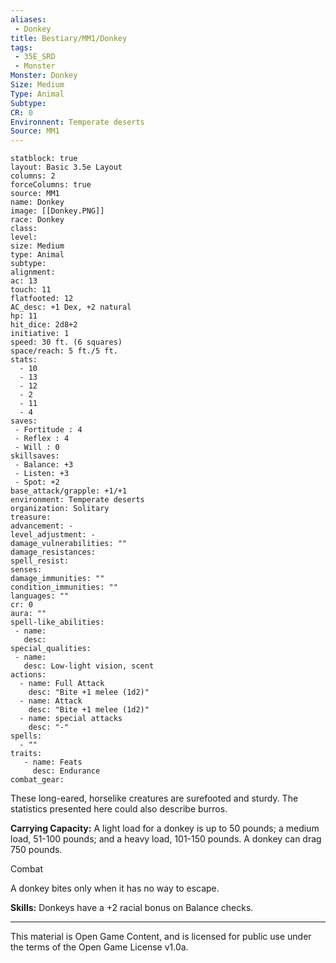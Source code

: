 ```yaml
---
aliases:
 - Donkey
title: Bestiary/MM1/Donkey
tags: 
 - 35E_SRD
 - Monster
Monster: Donkey
Size: Medium
Type: Animal
Subtype: 
CR: 0
Environnent: Temperate deserts
Source: MM1
---
```


```statblock
statblock: true
layout: Basic 3.5e Layout
columns: 2
forceColumns: true
source: MM1 
name: Donkey
image: [[Donkey.PNG]]
race: Donkey
class: 
level: 
size: Medium
type: Animal
subtype: 
alignment: 
ac: 13
touch: 11
flatfooted: 12
AC_desc: +1 Dex, +2 natural
hp: 11
hit_dice: 2d8+2
initiative: 1
speed: 30 ft. (6 squares)
space/reach: 5 ft./5 ft.
stats:
  - 10
  - 13
  - 12
  - 2
  - 11
  - 4
saves:
 - Fortitude : 4
 - Reflex : 4
 - Will : 0
skillsaves:
 - Balance: +3
 - Listen: +3
 - Spot: +2
base_attack/grapple: +1/+1
environment: Temperate deserts
organization: Solitary
treasure: 
advancement: -
level_adjustment: -
damage_vulnerabilities: ""
damage_resistances: 
spell_resist: 
senses: 
damage_immunities: ""
condition_immunities: ""
languages: ""
cr: 0
aura: ""
spell-like_abilities:
 - name: 
   desc: 
special_qualities:
 - name:
   desc: Low-light vision, scent
actions:
  - name: Full Attack
    desc: "Bite +1 melee (1d2)"
  - name: Attack
    desc: "Bite +1 melee (1d2)"
  - name: special attacks
    desc: "-"
spells:
  - ""
traits:
   - name: Feats
     desc: Endurance
combat_gear:  
```


These long-eared, horselike creatures are surefooted and sturdy. The statistics presented here could also describe burros.


**Carrying Capacity:** A light load for a donkey is up to 50 pounds; a medium load, 51-100 pounds; and a heavy load, 101-150 pounds. A donkey can drag 750 pounds.

Combat

A donkey bites only when it has no way to escape.


**Skills:** Donkeys have a +2 racial bonus on Balance checks.

---

This material is Open Game Content, and is licensed for public use under the terms of the Open Game License v1.0a.
